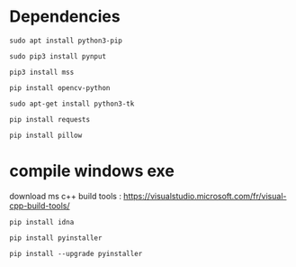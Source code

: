 # Dependencies
`sudo apt install python3-pip`

`sudo pip3 install pynput`

`pip3 install mss`

`pip install opencv-python`

`sudo apt-get install python3-tk`

`pip install requests`

`pip install pillow`

# compile windows exe
download ms c++ build tools : https://visualstudio.microsoft.com/fr/visual-cpp-build-tools/

`pip install idna`

`pip install pyinstaller`

`pip install --upgrade pyinstaller`

